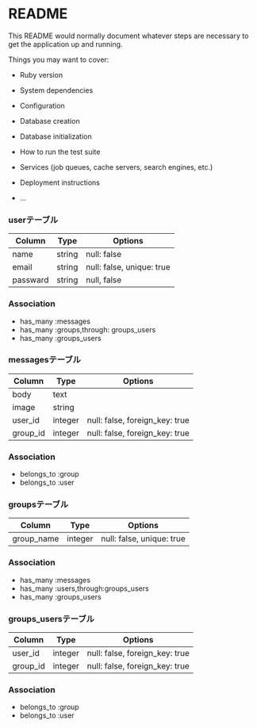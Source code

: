 # README

This README would normally document whatever steps are necessary to get the
application up and running.

Things you may want to cover:

* Ruby version

* System dependencies

* Configuration

* Database creation

* Database initialization

* How to run the test suite

* Services (job queues, cache servers, search engines, etc.)

* Deployment instructions

* ...


### userテーブル
|Column|Type|Options|
|------|----|-------|
|name|string|null: false|
|email|string|null: false, unique: true|
|passward|string|null, false|
### Association
- has_many :messages
- has_many :groups,through: groups_users
- has_many :groups_users


### messagesテーブル
|Column|Type|Options|
|------|----|-------|
|body|text|
|image|string|
|user_id|integer|null: false, foreign_key: true|
|group_id|integer|null: false, foreign_key: true|
### Association
- belongs_to :group
- belongs_to :user


### groupsテーブル
|Column|Type|Options|
|------|----|-------|
|group_name|integer|null: false, unique: true|
### Association
- has_many :messages
- has_many :users,through:groups_users
- has_many :groups_users


### groups_usersテーブル
|Column|Type|Options|
|------|----|-------|
|user_id|integer|null: false, foreign_key: true|
|group_id|integer|null: false, foreign_key: true|
### Association
- belongs_to :group
- belongs_to :user
